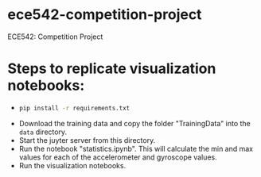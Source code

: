 # ece542-competition-project
ECE542: Competition Project

# Steps to replicate visualization notebooks:
- ```sh
  pip install -r requirements.txt
  ```
- Download the training data and copy the folder "TrainingData" into the ```data``` directory.
- Start the juyter server from this directory.
- Run the notebook "statistics.ipynb". This will calculate the min and max values for each of the accelerometer and gyroscope values.
- Run the visualization notebooks.